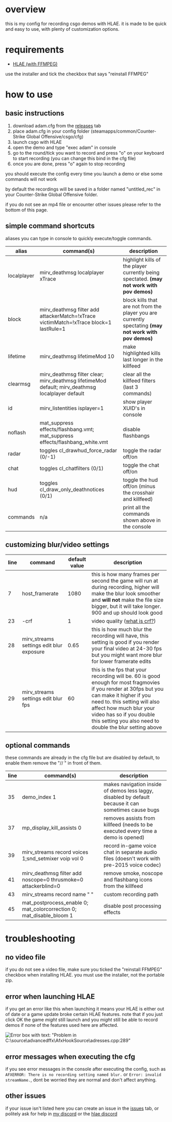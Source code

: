 <base target="_blank">

# overview
this is my config for recording csgo demos with HLAE. it is made to be quick and easy to use, with plenty of customization options.

# requirements
- [HLAE (with FFMPEG)](https://github.com/advancedfx/advancedfx/releases)

use the installer and tick the checkbox that says "reinstall FFMPEG"

# how to use
## basic instructions

1. download adam.cfg from the [releases](https://github.com/abandonedpools/hlae-cfg/releases) tab
2. place adam.cfg in your config folder (steamapps/common/Counter-Strike Global Offensive/csgo/cfg)
2. launch csgo with HLAE
2. open the demo and type "exec adam" in console
3. go to the round/tick you want to record and press "o" on your keyboard to start recording (you can change this bind in the cfg file)
4. once you are done, press "o" again to stop recording

you should execute the config every time you launch a demo or else some commands will not work

by default the recordings will be saved in a folder named "untitled_rec" in your Counter-Strike Global Offensive folder.

if you do not see an mp4 file or encounter other issues please refer to the bottom of this page.

## simple command shortcuts
aliases you can type in console to quickly execute/toggle commands.

| alias | command(s) | description |
| --- | --- | --- |
| localplayer | mirv_deathmsg localplayer xTrace | highlight kills of the player currently being spectated. **(may not work with pov demos)** |
| block | mirv_deathmsg filter add attackerMatch=!xTrace victimMatch=!xTrace block=1 lastRule=1 | block kills that are not from the player you are currently spectating **(may not work with pov demos)** |
| lifetime | mirv_deathmsg lifetimeMod 10 | make highlighted kills last longer in the killfeed |
| clearmsg | mirv_deathmsg filter clear; mirv_deathmsg lifetimeMod default; mirv_deathmsg localplayer default | clear all the killfeed filters (last 3 commands) |
| id | mirv_listentities isplayer=1 | show player XUID's in console |
| noflash | mat_suppress effects/flashbang.vmt; mat_suppress effects/flashbang_white.vmt | disable flashbangs |
| radar | toggles cl_drawhud_force_radar (0/-1) | toggle the radar off/on |
| chat | toggles cl_chatfilters (0/1) | toggle the chat off/on |
| hud | toggles cl_draw_only_deathnotices (0/1) |toggle the hud off/on (minus the crosshair and killfeed) |
| commands | n/a | print all the commands shown above in the console |

## customizing blur/video settings
| line | command | default value | description |
| --- | --- | --- | --- |
| 7 | host_framerate | 1080 | this is how many frames per second the game will run at during recording, higher will make the blur look smoother and **will not** make the file size bigger, but it will take longer. 900 and up should look good |
| 23 | -crf | 1 | video quality ([what is crf?](https://trac.ffmpeg.org/wiki/Encode/H.264#crf)) |
| 28 | mirv_streams settings edit blur exposure | 0.65 | this is how much blur the recording will have, this setting is good if you render your final video at 24-30 fps but you might want more blur for lower framerate edits |
| 29 | mirv_streams settings edit blur fps | 60 | this is the fps that your recording will be. 60 is good enough for most fragmovies if you render at 30fps but you can make it higher if you need to. this setting will also affect how much blur your video has so if you double this setting you also need to double the blur setting above |

## optional commands
these commands are already in the cfg file but are disabled by default, to enable them remove the "// " in front of them.

| line | command(s) | description |
| --- | --- | --- |
| 35 | demo_index 1 | makes navigation inside of demos less laggy, disabled by default because it can sometimes cause bugs |
| 37 | mp_display_kill_assists 0 | removes assists from killfeed (needs to be executed every time a demo is opened) |
| 39 | mirv_streams record voices 1;snd_setmixer voip vol 0 | record in-game voice chat in separate audio files (doesn't work with pre-2015 voice codec) |
| 41 | mirv_deathmsg filter add noscope=0 thrusmoke=0 attackerblind=0 | remove smoke, noscope and flashbang icons from the killfeed |
| 43 | mirv_streams record name " " | custom recording path |
| 45 | mat_postprocess_enable 0; mat_colorcorrection 0; mat_disable_bloom 1 | disable post processing effects |

# troubleshooting
## no video file
if you do not see a video file, make sure you ticked the "reinstall FFMPEG" checkbox when installing HLAE. you must use the installer, not the portable zip.

## error when launching HLAE
if you get an error like this when launching it means your HLAE is either out of date or a game update broke certain HLAE features. note that if you just click OK the game *might* still launch and you *might* still be able to record demos if none of the features used here are affected.

![Error box with text: "Problem in C:\source\advancedffx\AfxHookSource\adresses.cpp:289"](https://media.discordapp.net/attachments/893330030770405437/1085619085372563537/unknown.png?width=360&height=137)

## error messages when executing the cfg
if you see error messages in the console after executing the config, such as `AFXERROR: There is no recording setting named blur.` or `Error: invalid streamName.`, dont be worried they are normal and don't affect anything.

## other issues
if your issue isn't listed here you can create an issue in the [issues](https://github.com/abandonedpools/hlae-cfg/issues) tab, or politely ask for help in [my discord](https://discord.gg/ATHaaNuxwU) or the [hlae discord](https://discord.gg/NGp8qhN)